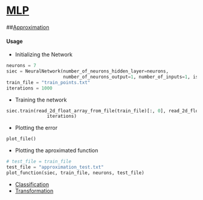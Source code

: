 # [MLP](https://github.com/ZdrzalikPrzemyslaw/Machine-Learning/tree/master/MultilayerPerceptron)

##[Approximation](https://github.com/ZdrzalikPrzemyslaw/Machine-Learning/tree/master/MultilayerPerceptron/Approximation)

#### Usage
* Initializing the Network
```python
neurons = 7
siec = NeuralNetwork(number_of_neurons_hidden_layer=neurons, 
                     number_of_neurons_output=1, number_of_inputs=1, is_bias=True)
train_file = "train_points.txt"
iterations = 1000
```
* Training the network
```python
siec.train(read_2d_float_array_from_file(train_file)[:, 0], read_2d_float_array_from_file(train_file)[:, 1],
               iterations)
```
* Plotting the error
```python
plot_file()
```
* Plotting the aproximated function
```python
# test_file = train_file
test_file = "approximation_test.txt"
plot_function(siec, train_file, neurons, test_file)
``` 


* [Classification](https://github.com/ZdrzalikPrzemyslaw/Machine-Learning/tree/master/MultilayerPerceptron/Classification)
* [Transformation](https://github.com/ZdrzalikPrzemyslaw/Machine-Learning/tree/master/MultilayerPerceptron/Transformation)